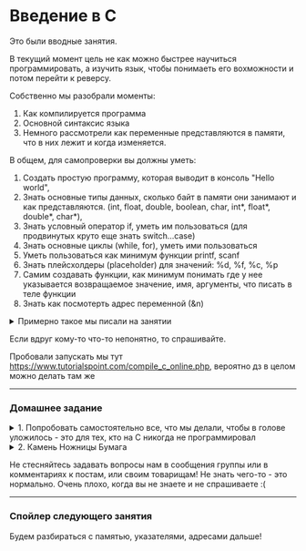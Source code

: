 # Введение в C

Это были вводные занятия.

В текущий момент цель не как можно быстрее научиться программировать, а изучить язык, чтобы понимаеть его вохможности и потом перейти к реверсу.

Собственно мы разобрали моменты:
1. Как компилируется программа
2. Основной синтаксис языка
3. Немного рассмотрели как переменные представляются в памяти, что в них лежит и когда изменяется.

В общем, для самопроверки вы должны уметь:

1. Создать простую программу, которая выводит в консоль "Hello world",
2. Знать основные типы данных, сколько байт в памяти они занимают и как представляются. (int, float, double, boolean, char, int*, float*, double*, char*),
3. Знать условный оператор if, уметь им пользоваться (для продвинутых круто еще знать switch...case)
4. Знать основные циклы (while, for), уметь ими пользоваться
5. Уметь пользоваться как минимум функции printf, scanf
6. Знать плейсхолдеры (placeholder) для значений: %d, %f, %c, %p 
7. Самим создавать функции, как минимум понимать где у нее указывается возвращаемое значение, имя, аргументы, что писать в теле функции
8. Знать как посмотерть адрес переменной (&n)

<details>
  <summary>Примерно такое мы писали на занятии</summary>
  
```c
#include <stdlib.h>
#include "stdio.h"

void foo1() { // эта строчка называется сигнатурой. Сначала указывается тип возвращаемого значения, тут он void - это значит, что возвращать ничего не хотив, потом идет название функции - foo1, потом список аргументов. Но у нас их нет, поэтому просто указываем ()
    printf("\nThis function returns nothing\n"); // что-то делаем
} // не забываем закрывать открывающийся блок функции

int add(int num1, int num2) { // эта строчка называется сигнатура функции. Тут int - тип возвращаемого значения, add - название функции, в () аргументы. Для каждого! обязетльно указываем тип и имя. 
    int result = num1 + num2;
    return result;  // так как мы в сигнатуре функции указали, что мы будем возвращать что-то типа int, то собственно обязательно пишем return и возвращаем что-нибудь типа int

    // на самом деле можно просто `return num1 + num2`
}


int main() { // главная функция, с которой все начинается. Не забывайте ее
    printf("Hello world\n");

    int number = 10;    // создаем переменную типа int, размер которой 4 байта, значение которой инциаиализируем 10
    int user_number;    // создаем переменную типа int, отгадайте какого размера? Т.к. ее ничем не инициализируем, то в ней будет какое-нибудь число, которое обычно называем мусором

    printf("Input a number: "); // выводим пользователю информационное сообщение
    scanf("%d", &user_number);  // ждем, когда пользователь введет какое-то значение. Первым аргументом передаем %d - placeholder, который говорит о том, что ждем целое число, вторым аргументом передаем адрес переменной

    if (user_number > number) { // логическое условие записывается в ()
        printf("In case of True condition\n"); // если условие выполняется, то выполняется этот блок, а блок else пропускается
    } else {
        printf("In case of False condition\n"); // этот блок необязательный, но если он есть и условие не выполняется, то отрабатывает этот блок
    }

    while(user_number > number) { // в () тоже пишется какое-нибудь логическое условие. Если оно выполняется, то цикл выполняется, так происходит до тех пор, пока условие верно
        user_number--;
    }

    for (int i=0; i < user_number; i++) {
        printf("\n i is %d, user_number is %d", i, user_number); // здесь указывается, что вывести на экран, в строчку подставится вместо первого %d второй аргумент по порядку - i, а потом вместо второго %d подставляется значение переменной user_number
        // опять же прошу заметить, что тут, в отличие от функции скан, передается значение, поэтому оператор & писать не надо. Еще раз, почему & писать не надо?
    }

    foo1(); // вызываем функцию, которая просто что-то делает, никаких аргументов не принимает и никакое значение не возвращает

    int addition = add(number, user_number); // мы создаем тут переменную addition типа int, куда мы записываем результат функции add, в которую передаем наши числа. Мы просто передаем туда значения

    printf("\nThe result is %d", addition); // выводим что получилось
}
```
</details>

Если вдруг кому-то что-то непонятно, то спрашивайте.

Пробовали запускать мы тут https://www.tutorialspoint.com/compile_c_online.php, вероятно дз в целом можно делать там же

---
### Домашнее задание
<details><summary>1. Попробовать самостоятельно все, что мы делали, чтобы в голове уложилось - это для тех, кто на С никогда не программировал</summary>

И все же несложные задачки, буквально минут по 10 каждая, для тех, кто хочет просто потренироваться

<details><summary>Условный оператор</summary>

```Три произвольных числа a, b, c, задают длины сторон треугольника. Вывести: 0, если нельзя построить треугольник с такими длинами сторон; 3, если треугольник равносторонний; 2, если треугольник равнобедренный; 1, в остальных случаях```
</details>

<details><summary>Циклы</summary>

```Найдите все четырехзначные числа, сумма цифр каждого из которых равна 15.```
</details>

<details><summary>Функции</summary>
  
```В зависимости от выбора пользователя вычислить площадь круга, прямоугольника или треугольника. Для вычисления площади каждой фигуры должна быть написана отдельная функция и дана возможность ввести нужные данные.```
</details>
</details>


<details><summary>2. Камень Ножницы Бумага</summary>

Все вы, надеюсь, знаете эту игру:
- Камень побеждает Ножницы
- Ножницы побеждают Бумагу
- Бумага побеждает Камень

Необходимо написать программу, которая будет играть с пользователем в эту игру.
Пользователь должен вводить свои ответы: *Stone*, *Paper*, *Scissors* или *Quit* - для выхода из игры, программа должна генерировать рандомный ответ, а вы должны написать небольшой алгоритм, который говорит кто выйграл и запомнить счет.

Также необходимо реализовать функцию - проверку, что пользователь ввел один из ожидаемых ответов.

Примерная структура программы, которая может меняться в ходе вашей реализации:

```c
#include <stdlib.h>
#include "stdio.h"

int check_user_input(int user_answer) {
  // Необходимо проверить, что пользователь ввел нужную команду
}
  

int generate_computer_answer() {
  // Сгенерировать ответ компьютера с помощью модуля random
}


int play(int user_answer, int computer_answer) {
  /* Выяснить кто выиграл, если ничья, то всем вернуть 0 баллов, иначе вернуть список, где первый элемент - очко пользователя,
     а второй элемент- очко компьютера.
     К примеру: user_answer = 'Scissors', а computer_answer = 'Papper', то вернуть должны 1
  */
 }

int main() {
  int user_score = 0;
  int computer_score = 0;
  int user_answer;
  printf("Make a move "); // 'Сделай ход' для пользователя
  /* Здесь необходимо написать часть кода так, чтобы игра продолжалась до тех пор, пока пользователь не введет 'Quit'
      При этом счет после каждой игры должен обновляться и выводиться.
  */
}
```

Все остальное на ваше усмотрение!
Т.е вам нужно придумать небольшое меню, подсказки для пользователя что делать.

</details>

Не стесняйтесь задавать вопросы нам в сообщения группы или в комментариях к постам, или своим товарищам! 
Не знать чего-то - это нормально. Очень плохо, когда вы не знаете и не спрашиваете :(

---
### Спойлер следующего занятия
Будем разбираться с памятью, указателями, адресами дальше!

